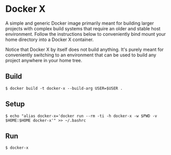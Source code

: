 # Docker X

A simple and generic Docker image primarily meant for building larger
projects with complex build systems that require an older and stable
host environment. Follow the instructions below to conveniently bind
mount your home directory into a Docker X container.

Notice that Docker X by itself does not build anything. It's purely
meant for conveniently switching to an environment that can be used to
build any project anywhere in your home tree.

## Build

    $ docker build -t docker-x --build-arg USER=$USER .

## Setup

    $ echo "alias docker-x='docker run --rm -ti -h docker-x -w $PWD -v $HOME:$HOME docker-x'" >> ~/.bashrc

## Run

    $ docker-x
